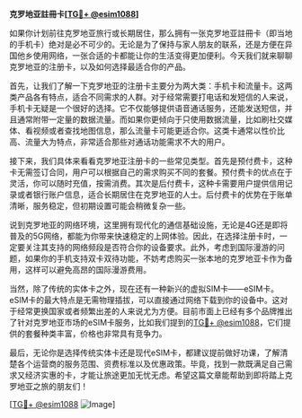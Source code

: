 **克罗地亚註冊卡[[TG💪+ @esim1088](https://t.me/s/esim1088)]**

如果你计划前往克罗地亚旅行或长期居住，那么拥有一张克罗地亚註冊卡（即当地的手机卡）绝对是必不可少的。无论是为了保持与家人朋友的联系，还是方便在异国他乡使用网络，一张合适的卡都能让你的生活变得更加便利。今天我们就来聊聊克罗地亚的注册卡，以及如何选择最适合你的产品。

首先，让我们了解一下克罗地亚的注册卡主要分为两大类：手机卡和流量卡。这两类产品各有特点，适合不同需求的人群。对于经常需要打电话和发短信的人来说，手机卡无疑是一个很好的选择。它不仅能够提供语音通话服务，还能发送短信，并且通常附带一定量的数据流量。而如果你更倾向于只使用数据流量，比如刷社交媒体、看视频或者查找地图信息，那么流量卡可能更适合你。这类卡通常以性价比高、流量大为特点，非常适合那些对通话功能需求不大的用户。

接下来，我们具体来看看克罗地亚注册卡的一些常见类型。首先是预付费卡，这种卡无需签订合同，用户可以根据自己的需求购买不同的套餐。预付费卡的优点在于灵活，你可以随时充值，按需消费。其次是后付费卡，这种卡需要用户提供信用记录或者银行账户信息，适合长期居住在克罗地亚的人士。后付费卡的优势在于账单清晰，服务稳定，但初期设置可能会稍微复杂一些。

说到克罗地亚的网络环境，这里拥有现代化的通信基础设施，无论是4G还是即将普及的5G网络，都能为你带来快速稳定的上网体验。因此，在选择注册卡时，一定要关注其支持的网络频段是否符合你的设备要求。此外，考虑到国际漫游的问题，如果你的手机支持双卡双待功能，不妨考虑购买一张本地的克罗地亚卡作为备用，这样可以避免高昂的国际漫游费用。

当然，除了传统的实体卡之外，现在还有一种新兴的虚拟SIM卡——eSIM卡。eSIM卡的最大特点是无需物理插拔，可以直接通过网络下载到你的设备中。这对于经常更换国家或者频繁出差的人来说尤为方便。目前市面上已经有多个品牌推出了针对克罗地亚市场的eSIM卡服务，比如我们提到的[TG💪+ @esim1088](https://t.me/s/esim1088)，它们提供的套餐种类丰富，价格也非常具有竞争力。

最后，无论你是选择传统实体卡还是现代eSIM卡，都建议提前做好功课，了解清楚各个运营商的服务范围、资费标准以及优惠政策。毕竟，找到一款既满足自己需求又经济实惠的卡，才能让旅途更加无忧无虑。希望这篇文章能帮助到即将踏上克罗地亚之旅的朋友们！

[[TG💪+ @esim1088](https://t.me/s/esim1088) ![Image](https://i.postimg.cc/4NQfJmqS/Snipaste-2025-05-13-00-14-12.png)]